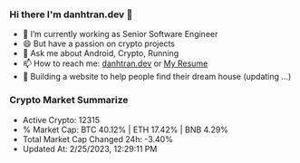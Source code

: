 ### Hi there I'm danhtran.dev 👋

- 🔭 I’m currently working as Senior Software Engineer
- 😄 But have a passion on crypto projects
- 💬 Ask me about Android, Crypto, Running 
- 📫 How to reach me: <a href="https://danhtran.dev" target="_blank">danhtran.dev</a> or <a href="Dan-Resume.pdf" target="_blank">My Resume</a>
- 🌱 Building a website to help people find their dream house (updating ...)

### Crypto Market Summarize
- Active Crypto: 12315
- % Market Cap: BTC 40.12% | ETH 17.42% | BNB 4.29%
- Total Market Cap Changed 24h: -3.40%
- Updated At: 2/25/2023, 12:29:11 PM
